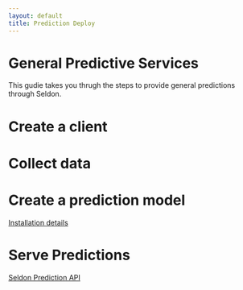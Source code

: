 ```yaml
---
layout: default
title: Prediction Deploy
---
```


# General Predictive Services
This gudie takes you thrugh the steps to provide general predictions through Seldon.

# Create a client

# Collect data

# Create a prediction model

[Installation details](python-package.html)

# Serve Predictions

 [Seldon Prediction API](/api-prediction.html)
